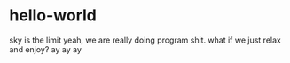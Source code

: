# hello-world
sky is the limit 
yeah, we are really doing program shit.
what if we just relax and enjoy?
ay ay ay
